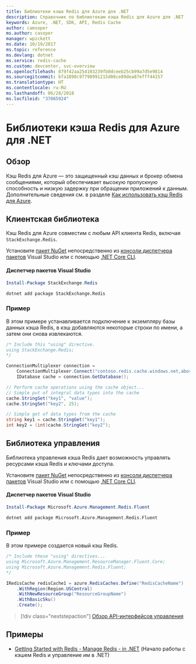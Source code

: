 ```yaml
---
title: Библиотеки кэша Redis для Azure для .NET
description: Справочник по библиотекам кэша Redis для Azure для .NET
keywords: Azure, .NET, SDK, API, Redis Cache
author: camsoper
ms.author: casoper
manager: wpickett
ms.date: 10/19/2017
ms.topic: reference
ms.devlang: dotnet
ms.service: redis-cache
ms.custom: devcenter, svc-overview
ms.openlocfilehash: 879f42aa254103239fb0dceeb25cb99a7d5e9814
ms.sourcegitcommit: bfa1898c97798991215d08ce89dea87efff44157
ms.translationtype: HT
ms.contentlocale: ru-RU
ms.lasthandoff: 06/28/2018
ms.locfileid: "37065924"
---
```

# <a name="azure-redis-cache-libraries-for-net"></a>Библиотеки кэша Redis для Azure для .NET

## <a name="overview"></a>Обзор

Кэш Redis для Azure — это защищенный кэш данных и брокер обмена сообщениями, который обеспечивает высокую пропускную способность и низкую задержку при обращении приложений к данным.  Дополнительные сведения см. в разделе [Как использовать кэш Redis для Azure](https://docs.microsoft.com/azure/redis-cache/cache-dotnet-how-to-use-azure-redis-cache).

## <a name="client-library"></a>Клиентская библиотека

Кэш Redis для Azure совместим с любым API клиента Redis, включая `StackExchange.Redis`.

Установите [пакет NuGet](https://www.nuget.org/packages/StackExchange.Redis) непосредственно из [консоли диспетчера пакетов][PackageManager] Visual Studio или с помощью [.NET Core CLI][DotNetCLI].

#### <a name="visual-studio-package-manager"></a>Диспетчер пакетов Visual Studio

```powershell
Install-Package StackExchange.Redis
```

```bash
dotnet add package StackExchange.Redis
```

### <a name="example"></a>Пример

В этом примере устанавливается подключение к экземпляру базы данных кэша Redis, в кэш добавляются некоторые строки по имени, а затем они снова извлекаются.

```csharp
/* Include this "using" directive.
using StackExchange.Redis;
*/

ConnectionMultiplexer connection = 
    ConnectionMultiplexer.Connect("contoso.redis.cache.windows.net,abortConnect=false,ssl=true,password=...");
    IDatabase cache = connection.GetDatabase();

// Perform cache operations using the cache object...
// Simple put of integral data types into the cache
cache.StringSet("key1", "value");
cache.StringSet("key2", 25);

// Simple get of data types from the cache
string key1 = cache.StringGet("key1");
int key2 = (int)cache.StringGet("key2");
```

## <a name="management-library"></a>Библиотека управления

Библиотека управления кэша Redis дает возможность управлять ресурсами кэша Redis и ключами доступа.

Установите [пакет NuGet](https://www.nuget.org/packages/Microsoft.Azure.Management.Redis.Fluent) непосредственно из [консоли диспетчера пакетов][PackageManager] Visual Studio или с помощью [.NET Core CLI][DotNetCLI].

#### <a name="visual-studio-package-manager"></a>Диспетчер пакетов Visual Studio

```powershell
Install-Package Microsoft.Azure.Management.Redis.Fluent
```

```bash
dotnet add package Microsoft.Azure.Management.Redis.Fluent
```

### <a name="example"></a>Пример

В этом примере создается новый кэш Redis.

```csharp
/* Include these "using" directives...
using Microsoft.Azure.Management.ResourceManager.Fluent.Core;
using Microsoft.Azure.Management.Redis.Fluent;
*/

IRedisCache redisCache1 = azure.RedisCaches.Define("RedisCacheName")
    .WithRegion(Region.USCentral)
    .WithNewResourceGroup("ResourceGroupName")
    .WithBasicSku()
    .Create();
```

> [!div class="nextstepaction"]
> [Обзор API-интерфейсов управления](/dotnet/api/overview/azure/rediscache/management)


## <a name="samples"></a>Примеры

* [Getting Started with Redis - Manage Redis - in .NET](https://github.com/Azure-Samples/redis-cache-dotnet-manage-cache) (Начало работы с кэшем Redis и управление им в .NET)

[PackageManager]: https://docs.microsoft.com/nuget/tools/package-manager-console
[DotNetCLI]: https://docs.microsoft.com/dotnet/core/tools/dotnet-add-package
